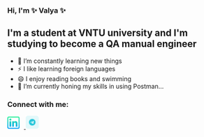 ### Hi, I'm ✨ Valya ✨

## I'm a student at VNTU university and I'm studying to become a QA manual engineer

- 🌱 I’m constantly learning new things
- ⚡ I like learning foreign languages  
- 😄 I enjoy reading books and swimming
- 🔭 I’m currently honing my skills in using Postman...

### Connect with me:


<!-- <a href="https://www.linkedin.com/in/valentyna-skirska-a119a0244"></a><img src="linkedin.png" width="30" height="30"></a>
 -->

<!-- <a href="https://www.instagram.com/skyrska_valentina/"><img src="https://encrypted-tbn0.gstatic.com/images?q=tbn:ANd9GcQZ6rI8jHWnbyU4I6j9t7aLBtpZTxy9WHrW3A&usqp=CAU" width="30" height="30"></a>  -->

<div>
  <a href="https://www.linkedin.com/in/valentyna-skirska-a119a0244" target="_blank">
    <img src="linkedin.png" alt="LinkedIn" width="28" height="28" style="margin-right: 10px;">
  </a>
  <a href="https://t.me/pingValentiny" target="_blank">
    <img src="telegram.png" alt="Telegram" width="30" height="30" style="margin-right: 10px;">
  </a>

</div>

<br />
<br />

<!-- [instagram] : https://www.instagram.com/skyrska_valentina/ -->
